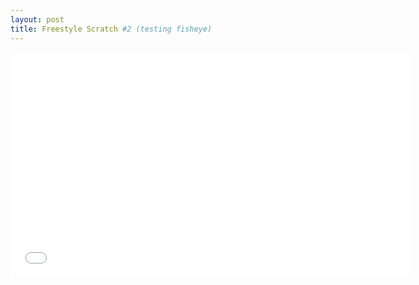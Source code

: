 ```yaml
---
layout: post
title: Freestyle Scratch #2 (testing fisheye)
---
```


<iframe width="640" height="360" src="//www.youtube.com/embed/R_2z-ooIclY" frameborder="0" allowfullscreen></iframe>